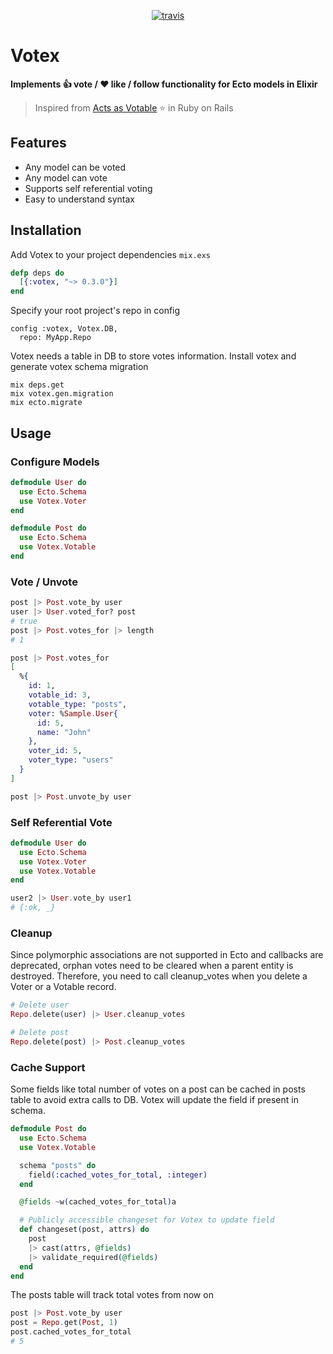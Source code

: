 <p align="center">
  <a href="https://travis-ci.org/ramansah/votex">
    <img src="https://api.travis-ci.org/ramansah/votex.svg?branch=develop" alt="travis" title="build-status"/>
  </a>
</p>

# Votex

**Implements :thumbsup: vote / :heart: like / follow functionality for Ecto models in Elixir**

> Inspired from [Acts as Votable][acts_as_votable] :star: in Ruby on Rails

[acts_as_votable]: https://github.com/ryanto/acts_as_votable

## Features
  
- Any model can be voted
- Any model can vote
- Supports self referential voting
- Easy to understand syntax

## Installation

Add Votex to your project dependencies `mix.exs`

``` elixir
defp deps do
  [{:votex, "~> 0.3.0"}]
end
```

Specify your root project's repo in config

``` eixir
config :votex, Votex.DB,
  repo: MyApp.Repo
```

Votex needs a table in DB to store votes information. Install votex and generate votex schema migration

``` shell
mix deps.get
mix votex.gen.migration
mix ecto.migrate
```

## Usage

### Configure Models

``` elixir
defmodule User do
  use Ecto.Schema
  use Votex.Voter
end

defmodule Post do
  use Ecto.Schema
  use Votex.Votable
end
```

### Vote / Unvote

``` elixir
post |> Post.vote_by user
user |> User.voted_for? post
# true
post |> Post.votes_for |> length
# 1

post |> Post.votes_for
[
  %{
    id: 1,
    votable_id: 3,
    votable_type: "posts",
    voter: %Sample.User{
      id: 5,
      name: "John"
    },
    voter_id: 5,
    voter_type: "users"
  }
]

post |> Post.unvote_by user
```

### Self Referential Vote

``` elixir
defmodule User do
  use Ecto.Schema 
  use Votex.Voter
  use Votex.Votable
end

user2 |> User.vote_by user1
# {:ok, _}
```

### Cleanup

Since polymorphic associations are not supported in Ecto and callbacks are deprecated, orphan votes need to be cleared when a parent entity is destroyed. Therefore, you need to call cleanup_votes when you delete a Voter or a Votable record.

``` elixir
# Delete user
Repo.delete(user) |> User.cleanup_votes

# Delete post
Repo.delete(post) |> Post.cleanup_votes
```

### Cache Support

Some fields like total number of votes on a post can be cached in posts table to avoid extra calls to DB. Votex will update the field if present in schema.

``` elixir
defmodule Post do
  use Ecto.Schema
  use Votex.Votable

  schema "posts" do
    field(:cached_votes_for_total, :integer)
  end

  @fields ~w(cached_votes_for_total)a

  # Publicly accessible changeset for Votex to update field
  def changeset(post, attrs) do
    post
    |> cast(attrs, @fields)
    |> validate_required(@fields)
  end
end
```

The posts table will track total votes from now on

``` elixir
post |> Post.vote_by user
post = Repo.get(Post, 1)
post.cached_votes_for_total
# 5
```